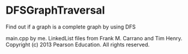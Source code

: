 # DFSGraphTraversal
Find out if a graph is a complete graph by using DFS

main.cpp by me.
LinkedList files from Frank M. Carrano and Tim Henry. Copyright (c) 2013 Pearson Education. All rights reserved.
